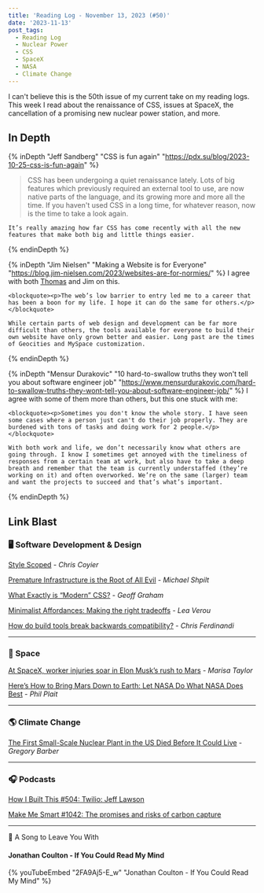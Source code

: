 ```yaml
---
title: 'Reading Log - November 13, 2023 (#50)'
date: '2023-11-13'
post_tags:
  - Reading Log
  - Nuclear Power
  - CSS
  - SpaceX
  - NASA
  - Climate Change
---
```


I can't believe this is the 50th issue of my current take on my reading logs. This week I read about the renaissance of CSS, issues at SpaceX, the cancellation of a promising new nuclear power station, and more.
<!-- excerpt -->

## In Depth

{% inDepth "Jeff Sandberg" "CSS is fun again" "https://pdx.su/blog/2023-10-25-css-is-fun-again" %}
    <blockquote><p>CSS has been undergoing a quiet renaissance lately. Lots of big features which previously required an external tool to use, are now native parts of the language, and its growing more and more all the time. If you haven't used CSS in a long time, for whatever reason, now is the time to take a look again.</p></blockquote>

    It’s really amazing how far CSS has come recently with all the new features that make both big and little things easier.
{% endinDepth %}

{% inDepth "Jim Nielsen" "Making a Website is for Everyone" "https://blog.jim-nielsen.com/2023/websites-are-for-normies/" %}
    I agree with both [Thomas](https://indieweb.social/@nachtfunke/110912228740815266) and Jim on this.

    <blockquote><p>The web’s low barrier to entry led me to a career that has been a boon for my life. I hope it can do the same for others.</p></blockquote>

    While certain parts of web design and development can be far more difficult than others, the tools available for everyone to build their own website have only grown better and easier. Long past are the times of Geocities and MySpace customization.
{% endinDepth %}

{% inDepth "Mensur Durakovic" "10 hard-to-swallow truths they won't tell you about software engineer job" "https://www.mensurdurakovic.com/hard-to-swallow-truths-they-wont-tell-you-about-software-engineer-job/" %}
    I agree with some of them more than others, but this one stuck with me:

    <blockquote><p>Sometimes you don't know the whole story. I have seen some cases where a person just can't do their job properly. They are burdened with tons of tasks and doing work for 2 people.</p></blockquote>

    With both work and life, we don’t necessarily know what others are going through. I know I sometimes get annoyed with the timeliness of responses from a certain team at work, but also have to take a deep breath and remember that the team is currently understaffed (they’re working on it) and often overworked. We’re on the same (larger) team and want the projects to succeed and that’s what’s important.
{% endinDepth %}

## Link Blast

### 🖥 Software Development & Design

[Style Scoped](https://chriscoyier.net/2023/10/19/style-scoped/) - *Chris Coyier*

[Premature Infrastructure is the Root of All Evil](https://michaelscodingspot.com/premature-infrastructure-is-evil/) - *Michael Shpilt*

[What Exactly is “Modern” CSS?](https://geoffgraham.me/what-exactly-is-modern-css/) - *Geoff Graham*

[Minimalist Affordances: Making the right tradeoffs](https://lea.verou.me/blog/2023/minimalist-affordances/) - *Lea Verou*

[How do build tools break backwards compatibility?](https://gomakethings.com/how-do-build-tools-break-backwards-compatibility/) - *Chris Ferdinandi*

---

### 🚀 Space

[At SpaceX, worker injuries soar in Elon Musk’s rush to Mars](https://www.reuters.com/investigates/special-report/spacex-musk-safety/) - *Marisa Taylor*

[Here’s How to Bring Mars Down to Earth: Let NASA Do What NASA Does Best](https://www.scientificamerican.com/article/heres-how-to-bring-mars-down-to-earth-let-nasa-do-what-nasa-does-best/) - *Phil Plait*

---

### 🌎 Climate Change

[The First Small-Scale Nuclear Plant in the US Died Before It Could Live](https://www.wired.com/story/first-small-scale-nuclear-plant-us-nuscale-canceled/) - *Gregory Barber*

---

### 🎧 Podcasts

[How I Built This #504: Twilio: Jeff Lawson](https://wondery.com/shows/how-i-built-this/episode/10386-twilio-jeff-lawson/)

[Make Me Smart #1042: The promises and risks of carbon capture](https://www.marketplace.org/shows/make-me-smart/carbon-capture-promises-risks/)

---

🎵 A Song to Leave You With

#### Jonathan Coulton - If You Could Read My Mind

{% youTubeEmbed "2FA9Aj5-E_w" "Jonathan Coulton - If You Could Read My Mind" %}
